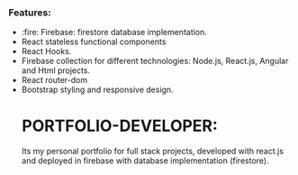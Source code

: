 ### Features:

<ul>
<li> :fire: Firebase: firestore database implementation.
<li> React stateless functional components
  <li> React Hooks.
    <li> Firebase collection for different technologies: Node.js, React.js, Angular and Html projects.
    <li> React router-dom
      <li> Bootstrap styling and responsive design.

# PORTFOLIO-DEVELOPER:
        
Its my personal portfolio for full stack projects, developed with react.js and deployed in firebase with database implementation (firestore).
        
        
